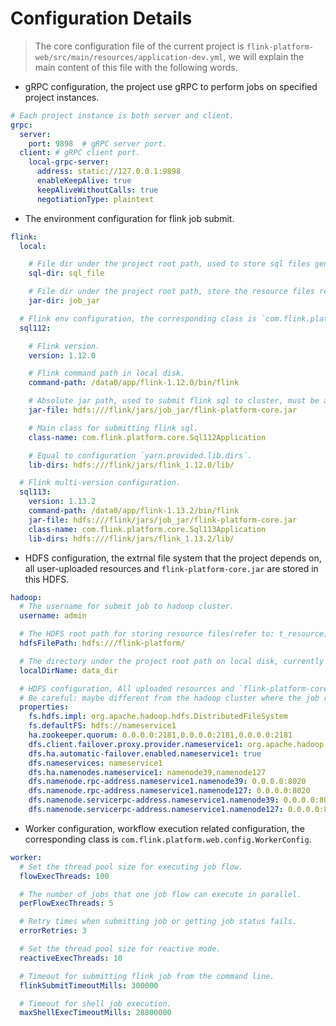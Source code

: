 # Configuration Details

> The core configuration file of the current project
> is `flink-platform-web/src/main/resources/application-dev.yml`, we
> will explain the main content of this file with the following words.

- gRPC configuration, the project use gRPC to perform jobs on specified project instances.

```yaml
# Each project instance is both server and client.
grpc:
  server:
    port: 9898  # gRPC server port.
  client: # gRPC client port.
    local-grpc-server:
      address: static://127.0.0.1:9898
      enableKeepAlive: true
      keepAliveWithoutCalls: true
      negotiationType: plaintext
```

- The environment configuration for flink job submit.

```yaml
flink:
  local:

    # File dir under the project root path, used to store sql files generated during flink sql submission.
    sql-dir: sql_file

    # File dir under the project root path, store the resource files required for the job to run, download the latest resources from HDFS.
    jar-dir: job_jar

  # Flink env configuration, the corresponding class is `com.flink.platform.web.config.FlinkConfig`.
  sql112:

    # Flink version.
    version: 1.12.0

    # Flink command path in local disk.
    command-path: /data0/app/flink-1.12.0/bin/flink

    # Absolute jar path, used to submit flink sql to cluster, must be a hdfs path.
    jar-file: hdfs:///flink/jars/job_jar/flink-platform-core.jar

    # Main class for submitting flink sql.
    class-name: com.flink.platform.core.Sql112Application

    # Equal to configuration `yarn.provided.lib.dirs`.
    lib-dirs: hdfs:///flink/jars/flink_1.12.0/lib/

  # Flink multi-version configuration.
  sql113:
    version: 1.13.2
    command-path: /data0/app/flink-1.13.2/bin/flink
    jar-file: hdfs:///flink/jars/job_jar/flink-platform-core.jar
    class-name: com.flink.platform.core.Sql113Application
    lib-dirs: hdfs:///flink/jars/flink_1.13.2/lib/
```

- HDFS configuration, the extrnal file system that the project depends on, all user-uploaded
  resources
  and `flink-platform-core.jar` are stored in this HDFS.

```yaml
hadoop:
  # The username for submit job to hadoop cluster.
  username: admin

  # The HDFS root path for storing resource files(refer to: t_resource), such as: user jar, etc.
  hdfsFilePath: hdfs:///flink-platform/

  # The directory under the project root path on local disk, currently only used for tmp file storage during resource upload.  
  localDirName: data_dir

  # HDFS configuration, All uploaded resources and `flink-platform-core.jar` are saved in this HDFS.
  # Be careful: maybe different from the hadoop cluster where the job runs.
  properties:
    fs.hdfs.impl: org.apache.hadoop.hdfs.DistributedFileSystem
    fs.defaultFS: hdfs://nameservice1
    ha.zookeeper.quorum: 0.0.0.0:2181,0.0.0.0:2181,0.0.0.0:2181
    dfs.client.failover.proxy.provider.nameservice1: org.apache.hadoop.hdfs.server.namenode.ha.ConfiguredFailoverProxyProvider
    dfs.ha.automatic-failover.enabled.nameservice1: true
    dfs.nameservices: nameservice1
    dfs.ha.namenodes.nameservice1: namenode39,namenode127
    dfs.namenode.rpc-address.nameservice1.namenode39: 0.0.0.0:8020
    dfs.namenode.rpc-address.nameservice1.namenode127: 0.0.0.0:8020
    dfs.namenode.servicerpc-address.nameservice1.namenode39: 0.0.0.0:8022
    dfs.namenode.servicerpc-address.nameservice1.namenode127: 0.0.0.0:8022
```

- Worker configuration, workflow execution related configuration, the corresponding class
  is `com.flink.platform.web.config.WorkerConfig`.

```yaml
worker:
  # Set the thread pool size for executing job flow. 
  flowExecThreads: 100

  # The number of jobs that one job flow can execute in parallel.
  perFlowExecThreads: 5

  # Retry times when submitting job or getting job status fails.
  errorRetries: 3

  # Set the thread pool size for reactive mode.
  reactiveExecThreads: 10

  # Timeout for submitting flink job from the command line.
  flinkSubmitTimeoutMills: 300000

  # Timeout for shell job execution.
  maxShellExecTimeoutMills: 28800000
```
